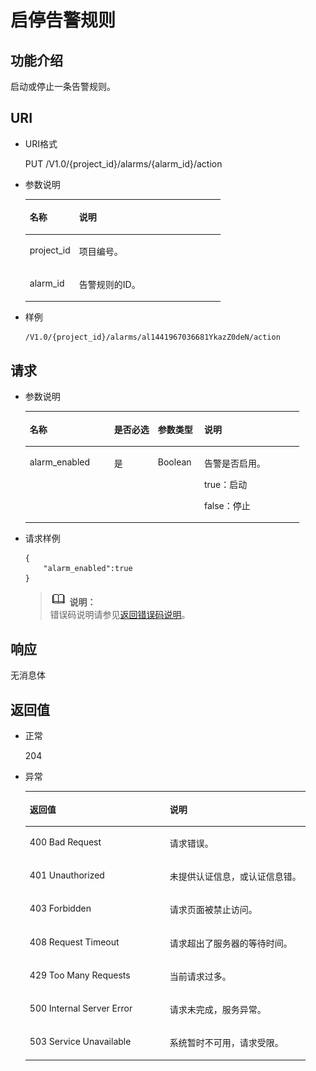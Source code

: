 # 启停告警规则<a name="ZH-CN_TOPIC_0032831271"></a>

## 功能介绍<a name="section438541220332"></a>

启动或停止一条告警规则。

## URI<a name="section4284924220332"></a>

-   URI格式

    PUT /V1.0/\{project\_id\}/alarms/\{alarm\_id\}/action

-   参数说明

    <a name="table6195694220332"></a>
    <table><thead align="left"><tr id="row3240387120332"><th class="cellrowborder" valign="top" width="25.281396231187557%" id="mcps1.1.3.1.1"><p id="p746789920332"><a name="p746789920332"></a><a name="p746789920332"></a>名称</p>
    </th>
    <th class="cellrowborder" valign="top" width="74.71860376881246%" id="mcps1.1.3.1.2"><p id="p741760420332"><a name="p741760420332"></a><a name="p741760420332"></a>说明</p>
    </th>
    </tr>
    </thead>
    <tbody><tr id="row6395507420332"><td class="cellrowborder" valign="top" width="25.281396231187557%" headers="mcps1.1.3.1.1 "><p id="p1297848020332"><a name="p1297848020332"></a><a name="p1297848020332"></a>project_id</p>
    </td>
    <td class="cellrowborder" valign="top" width="74.71860376881246%" headers="mcps1.1.3.1.2 "><p id="p5776825320332"><a name="p5776825320332"></a><a name="p5776825320332"></a>项目编号。</p>
    </td>
    </tr>
    <tr id="row52895577203555"><td class="cellrowborder" valign="top" width="25.281396231187557%" headers="mcps1.1.3.1.1 "><p id="p56683338203555"><a name="p56683338203555"></a><a name="p56683338203555"></a>alarm_id</p>
    </td>
    <td class="cellrowborder" valign="top" width="74.71860376881246%" headers="mcps1.1.3.1.2 "><p id="p49165616203555"><a name="p49165616203555"></a><a name="p49165616203555"></a>告警规则的ID。</p>
    </td>
    </tr>
    </tbody>
    </table>


-   样例

    ```
    /V1.0/{project_id}/alarms/al1441967036681YkazZ0deN/action
    ```


## 请求<a name="section1403745820332"></a>

-   参数说明

    <a name="table2640279820332"></a>
    <table><thead align="left"><tr id="row4965920620332"><th class="cellrowborder" valign="top" width="30.826917308269174%" id="mcps1.1.5.1.1"><p id="p6297276220332"><a name="p6297276220332"></a><a name="p6297276220332"></a>名称</p>
    </th>
    <th class="cellrowborder" valign="top" width="15.978402159784022%" id="mcps1.1.5.1.2"><p id="p52006120332"><a name="p52006120332"></a><a name="p52006120332"></a>是否必选</p>
    </th>
    <th class="cellrowborder" valign="top" width="16.91830816918308%" id="mcps1.1.5.1.3"><p id="p4212501820332"><a name="p4212501820332"></a><a name="p4212501820332"></a>参数类型</p>
    </th>
    <th class="cellrowborder" valign="top" width="36.27637236276372%" id="mcps1.1.5.1.4"><p id="p5668328720332"><a name="p5668328720332"></a><a name="p5668328720332"></a>说明</p>
    </th>
    </tr>
    </thead>
    <tbody><tr id="row2794351620332"><td class="cellrowborder" valign="top" width="30.826917308269174%" headers="mcps1.1.5.1.1 "><p id="p4883233820332"><a name="p4883233820332"></a><a name="p4883233820332"></a>alarm_enabled</p>
    </td>
    <td class="cellrowborder" valign="top" width="15.978402159784022%" headers="mcps1.1.5.1.2 "><p id="p6310531220332"><a name="p6310531220332"></a><a name="p6310531220332"></a>是</p>
    </td>
    <td class="cellrowborder" valign="top" width="16.91830816918308%" headers="mcps1.1.5.1.3 "><p id="p1125668720332"><a name="p1125668720332"></a><a name="p1125668720332"></a>Boolean</p>
    </td>
    <td class="cellrowborder" valign="top" width="36.27637236276372%" headers="mcps1.1.5.1.4 "><p id="p3937648720332"><a name="p3937648720332"></a><a name="p3937648720332"></a>告警是否启用。</p>
    <p id="p26282199203644"><a name="p26282199203644"></a><a name="p26282199203644"></a>true：启动</p>
    <p id="p15074985203649"><a name="p15074985203649"></a><a name="p15074985203649"></a>false：停止</p>
    </td>
    </tr>
    </tbody>
    </table>


-   请求样例

    ```
    {
        "alarm_enabled":true
    }
    ```

    >![](public_sys-resources/icon-note.gif) **说明：**   
    >错误码说明请参见[返回错误码说明](返回错误码说明.md)。  


## 响应<a name="section5063939020332"></a>

无消息体

## 返回值<a name="section624021320332"></a>

-   正常

    204

-   异常

    <a name="table5391277220332"></a>
    <table><thead align="left"><tr id="row5214588820332"><th class="cellrowborder" valign="top" width="50%" id="mcps1.1.3.1.1"><p id="p6306739920332"><a name="p6306739920332"></a><a name="p6306739920332"></a>返回值</p>
    </th>
    <th class="cellrowborder" valign="top" width="50%" id="mcps1.1.3.1.2"><p id="p818568620332"><a name="p818568620332"></a><a name="p818568620332"></a>说明</p>
    </th>
    </tr>
    </thead>
    <tbody><tr id="row5906085420332"><td class="cellrowborder" valign="top" width="50%" headers="mcps1.1.3.1.1 "><p id="p1919988720332"><a name="p1919988720332"></a><a name="p1919988720332"></a>400 Bad Request</p>
    </td>
    <td class="cellrowborder" valign="top" width="50%" headers="mcps1.1.3.1.2 "><p id="p1168698420332"><a name="p1168698420332"></a><a name="p1168698420332"></a>请求错误。</p>
    </td>
    </tr>
    <tr id="row3807399220332"><td class="cellrowborder" valign="top" width="50%" headers="mcps1.1.3.1.1 "><p id="p6409448420332"><a name="p6409448420332"></a><a name="p6409448420332"></a>401 Unauthorized</p>
    </td>
    <td class="cellrowborder" valign="top" width="50%" headers="mcps1.1.3.1.2 "><p id="p2427074120332"><a name="p2427074120332"></a><a name="p2427074120332"></a>未提供认证信息，或认证信息错。</p>
    </td>
    </tr>
    <tr id="row1711008520332"><td class="cellrowborder" valign="top" width="50%" headers="mcps1.1.3.1.1 "><p id="p4373966420332"><a name="p4373966420332"></a><a name="p4373966420332"></a>403 Forbidden</p>
    </td>
    <td class="cellrowborder" valign="top" width="50%" headers="mcps1.1.3.1.2 "><p id="p5325190820332"><a name="p5325190820332"></a><a name="p5325190820332"></a>请求页面被禁止访问。</p>
    </td>
    </tr>
    <tr id="row950512420332"><td class="cellrowborder" valign="top" width="50%" headers="mcps1.1.3.1.1 "><p id="p3171757520332"><a name="p3171757520332"></a><a name="p3171757520332"></a>408 Request Timeout</p>
    </td>
    <td class="cellrowborder" valign="top" width="50%" headers="mcps1.1.3.1.2 "><p id="p1898679120332"><a name="p1898679120332"></a><a name="p1898679120332"></a>请求超出了服务器的等待时间。</p>
    </td>
    </tr>
    <tr id="row3666339320332"><td class="cellrowborder" valign="top" width="50%" headers="mcps1.1.3.1.1 "><p id="p1694483820332"><a name="p1694483820332"></a><a name="p1694483820332"></a>429 Too Many Requests</p>
    </td>
    <td class="cellrowborder" valign="top" width="50%" headers="mcps1.1.3.1.2 "><p id="p3035465220332"><a name="p3035465220332"></a><a name="p3035465220332"></a>当前请求过多。</p>
    </td>
    </tr>
    <tr id="row475641720332"><td class="cellrowborder" valign="top" width="50%" headers="mcps1.1.3.1.1 "><p id="p4972547420332"><a name="p4972547420332"></a><a name="p4972547420332"></a>500 Internal Server Error</p>
    </td>
    <td class="cellrowborder" valign="top" width="50%" headers="mcps1.1.3.1.2 "><p id="p123162520332"><a name="p123162520332"></a><a name="p123162520332"></a>请求未完成，服务异常。</p>
    </td>
    </tr>
    <tr id="row1108462520332"><td class="cellrowborder" valign="top" width="50%" headers="mcps1.1.3.1.1 "><p id="p2543941720332"><a name="p2543941720332"></a><a name="p2543941720332"></a>503 Service Unavailable</p>
    </td>
    <td class="cellrowborder" valign="top" width="50%" headers="mcps1.1.3.1.2 "><p id="p4732687320332"><a name="p4732687320332"></a><a name="p4732687320332"></a>系统暂时不可用，请求受限。</p>
    </td>
    </tr>
    </tbody>
    </table>


